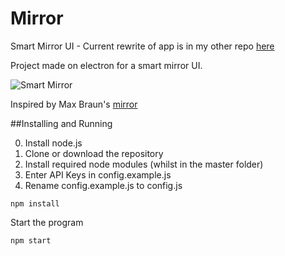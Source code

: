 # Mirror
Smart Mirror UI - Current rewrite of app is in my other repo [here](https://github.com/jadech32/mirrortest)

Project made on electron for a smart mirror UI.

![Smart Mirror](http://image.prntscr.com/image/aed0c38a45864aa38c903e963c2eb52d.png)

Inspired by Max Braun's [mirror](https://github.com/maxbbraun/mirror)

##Installing and Running

0. Install node.js
1. Clone or download the repository
2. Install required node modules (whilst in the master folder)
3. Enter API Keys in config.example.js
4. Rename config.example.js to config.js
```
npm install
```
Start the program
```
npm start
```


